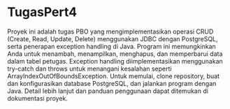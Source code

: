 # TugasPert4
Proyek ini adalah tugas PBO yang mengimplementasikan operasi CRUD (Create, Read, Update, Delete) menggunakan JDBC dengan PostgreSQL, serta penerapan exception handling di Java. Program ini memungkinkan Anda untuk menambah, menampilkan, menghapus, dan memperbarui data dalam tabel petugas. Exception handling diimplementasikan menggunakan try-catch dan throws untuk menangani kesalahan seperti ArrayIndexOutOfBoundsException. Untuk memulai, clone repository, buat dan konfigurasikan database PostgreSQL, dan jalankan program dengan Java. Detail lebih lanjut dan panduan penggunaan dapat ditemukan di dokumentasi proyek.

